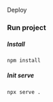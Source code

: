 Deploy


### Run project


##### Install 

```
npm install
```
##### Init serve 

```
npx serve .
```